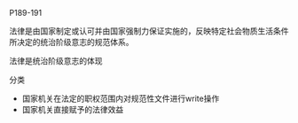 P189-191

法律是由国家制定或认可并由国家强制力保证实施的，反映特定社会物质生活条件所决定的统治阶级意志的规范体系。

法律是统治阶级意志的体现

分类
- 国家机关在法定的职权范围内对规范性文件进行write操作
- 国家机关直接赋予的法律效益

